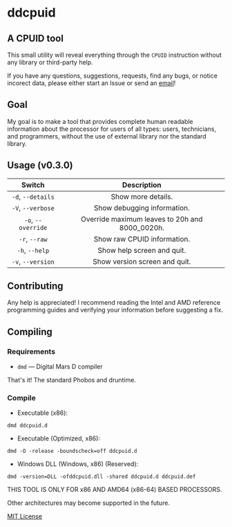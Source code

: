 # ddcpuid
## A CPUID tool

This small utility will reveal everything through the `CPUID` instruction without any library or third-party help. 

If you have any questions, suggestions, requests, find any bugs, or notice incorect data, please either start an Issue or send an [email](mailto:devddstuff@gmail.com)!

## Goal

My goal is to make a tool that provides complete human readable information about the processor for users of all types: users, technicians, and programmers, without the use of external library nor the standard library.

## Usage (v0.3.0)

| Switch | Description |
| :---: | :---: |
| `-d`, `--details` | Show more details. |
| `-V`, `--verbose` | Show debugging information. |
| `-o`, `--override` | Override maximum leaves to 20h and 8000_0020h. |
| `-r`, `--raw` | Show raw CPUID information. |
| `-h`, `--help` | Show help screen and quit. |
| `-v`, `--version` | Show version screen and quit. |

## Contributing
Any help is appreciated! I recommend reading the Intel and AMD reference programming guides and verifying your information before suggesting a fix.

## Compiling

### Requirements
- `dmd` — Digital Mars D compiler

That's it! The standard Phobos and druntime.

### Compile
- Executable (x86):
```
dmd ddcpuid.d
```
- Executable (Optimized, x86):
```
dmd -O -release -boundscheck=off ddcpuid.d
```
- Windows DLL (Windows, x86) (Reserved):
```
dmd -version=DLL -ofddcpuid.dll -shared ddcpuid.d ddcpuid.def
```

THIS TOOL IS ONLY FOR x86 AND AMD64 (x86-64) BASED PROCESSORS.

Other architectures may become supported in the future.

[MIT License](LICENSE)